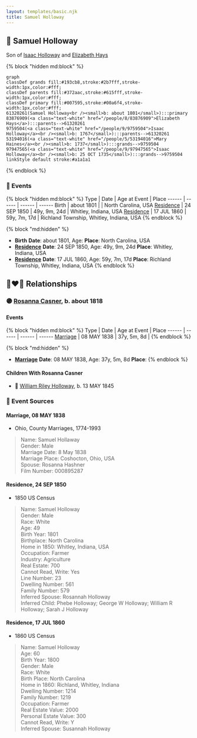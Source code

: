 ```yaml
---
layout: templates/basic.njk
title: Samuel Holloway
---
```

## 🔵 Samuel Holloway

Son of [Isaac Holloway](/people/9/9759504) and [Elizabeth Hays](/people/8/83876909)

{% block "hidden md:block" %}
```mermaid
graph
classDef grands fill:#193cb8,stroke:#2b7fff,stroke-width:1px,color:#fff;
classDef parents fill:#372aac,stroke:#615fff,stroke-width:1px,color:#fff;
classDef primary fill:#007595,stroke:#00a6f4,stroke-width:1px,color:#fff;
61320261(Samuel Holloway<br /><small>b: about 1801</small>):::primary
83876909(<a class="text-white" href="/people/8/83876909">Elizabeth Hays</a>):::parents-->61320261
9759504(<a class="text-white" href="/people/9/9759504">Isaac Holloway</a><br /><small>b: 1767</small>):::parents-->61320261
53194016(<a class="text-white" href="/people/5/53194016">Mary Haines</a><br /><small>b: 1737</small>):::grands-->9759504
97947565(<a class="text-white" href="/people/9/97947565">Isaac Holloway</a><br /><small>b: 25 OCT 1735</small>):::grands-->9759504
linkStyle default stroke:#a1a1a1
```
{% endblock %}

### 📆 Events

{% block "hidden md:block" %}
Type | Date | Age at Event | Place
------ | ------ | ------ | ------
Birth | about 1801 |  | North Carolina, USA
[Residence](#event-event-0) | 24 SEP 1850 | 49y, 9m, 24d | Whitley, Indiana, USA
[Residence](#event-event-1) | 17 JUL 1860 | 59y, 7m, 17d | Richland Township, Whitley, Indiana, USA
{% endblock %}

{% block "md:hidden" %}
- **Birth**
**Date**: about 1801, Age:
**Place**: North Carolina, USA
- **[Residence](#event-event-0)**
**Date**: 24 SEP 1850, Age: 49y, 9m, 24d
**Place**: Whitley, Indiana, USA
- **[Residence](#event-event-1)**
**Date**: 17 JUL 1860, Age: 59y, 7m, 17d
**Place**: Richland Township, Whitley, Indiana, USA
{% endblock %}

## 👩‍❤️‍👨 Relationships

### 🟣 [Rosanna Casner](/people/1/11187132), b. about 1818

#### Events

{% block "hidden md:block" %}
Type | Date | Age at Event | Place
------ | ------ | ------ | ------
[Marriage](#event-family-0-event-0) | 08 MAY 1838 | 37y, 5m, 8d |
{% endblock %}

{% block "md:hidden" %}
- **[Marriage](#event-family-0-event-0)**
**Date**: 08 MAY 1838, Age: 37y, 5m, 8d
**Place**:
{% endblock %}

#### Children With Rosanna Casner
* 🔵 [William Riley Holloway](/people/9/90949012), b. 13 MAY 1845
### 📰 Event Sources

#### <a id="event-family-0-event-0"></a> Marriage, 08 MAY 1838
* Ohio, County Marriages, 1774-1993
>   
  > Name: Samuel Hollaway  
  > Gender: Male  
  > Marriage Date: 8 May 1838  
  > Marriage Place: Coshocton, Ohio, USA  
  > Spouse: Rosanna Hashner  
  > Film Number: 000895287

#### <a id="event-event-0"></a> Residence, 24 SEP 1850
* 1850 US Census
>   
  > Name: Samuel Holloway  
  > Gender: Male  
  > Race: White  
  > Age: 49  
  > Birth Year: 1801  
  > Birthplace: North Carolina  
  > Home in 1850: Whitley, Indiana, USA  
  > Occupation: Farmer  
  > Industry: Agriculture  
  > Real Estate: 700  
  > Cannot Read, Write: Yes  
  > Line Number: 23  
  > Dwelling Number: 561  
  > Family Number: 579  
  > Inferred Spouse: Rosannah Holloway  
  > Inferred Child: Phebe Holloway; George W Holloway; William R Holloway; Sarah J Holloway

#### <a id="event-event-1"></a> Residence, 17 JUL 1860
* 1860 US Census
>   
  > Name: Samuel Holloway  
  > Age: 60  
  > Birth Year: 1800  
  > Gender: Male  
  > Race: White  
  > Birth Place: North Carolina  
  > Home in 1860: Richland, Whitley, Indiana  
  > Dwelling Number: 1214  
  > Family Number: 1219  
  > Occupation: Farmer  
  > Real Estate Value: 2000  
  > Personal Estate Value: 300  
  > Cannot Read, Write: Y  
  > Inferred Spouse: Susannah Holloway